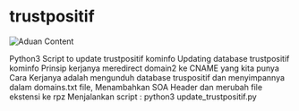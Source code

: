 # trustpositif
![Aduan Content](https://trustpositif.kominfo.go.id/assets/images/aduan_.png)


Python3 Script to update trustpositif kominfo
Updating database trustpositif kominfo
Prinsip kerjanya meredirect domain2 ke CNAME yang kita punya
Cara Kerjanya adalah mengunduh database truspositif dan menyimpannya dalam domains.txt file,
Menambahkan SOA Header dan merubah file ekstensi ke rpz
Menjalankan script : python3 update_trustpositif.py
